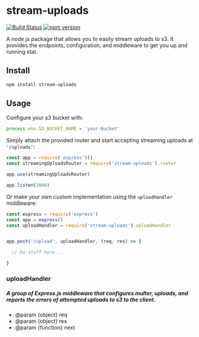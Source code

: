 # stream-uploads
[![Build Status](https://travis-ci.org/agconti/stream-uploads.svg?branch=master)](https://travis-ci.org/agconti/stream-uploads)
[![npm version](https://badge.fury.io/js/stream-uploads.svg)](http://badge.fury.io/js/stream-uploads)

A node.js package that allows you to easily stream uploads to s3. It provides the endpoints, configuration, and middleware to get you up and running stat.

## Install

```bash
npm install stream-uploads
```

## Usage

Configure your s3 bucket with:
```js
process.env.S3_BUCKET_NAME = 'your-bucket'
```

Simply attach the provided router and start accepting streaming uploads at `'/uploads'`:
```js
const app = require('express')()
const streamingUploadsRouter = require('stream-uploads').router

app.use(streamingUploadsRouter)

app.listen(3000)
```


Or make your own custom implementation using the `uploadHandler` middleware:
```js
const express = require('express')
const app = express()
const uploadHandler = require('stream-uploads').uploadHandler


app.post('/upload', uploadHandler, (req, res) => {

  // Do stuff here ...

}
```


### uploadHandler
##### A group of Express.js middleware that configures multer, uploads, and reports the errors of attempted uploads to s3 to the client.
* @param {object} req
* @param {object} res
* @param {function} next
